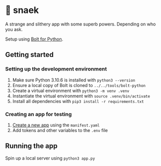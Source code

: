 # 🐍 snaek

A strange and slithery app with some superb powers. Depending on who you ask.

Setup using [Bolt for Python][Bolt].

## Getting started

### Setting up the development environment

1. Make sure Python 3.10.6 is installed with `python3 --version`
2. Ensure a local copy of Bolt is cloned to `../../tools/bolt-python`
3. Create a virtual environment with `python3 -m venv .venv`
4. Instantiate the virtual environment with `source .venv/bin/activate`
5. Install all dependencies with `pip3 install -r requirements.txt`

### Creating an app for testing

1. [Create a new app][apps] using the `manifest.yaml`
2. Add tokens and other variables to the `.env` file

## Running the app

Spin up a local server using `python3 app.py`

<!-- a collection of links -->
[Bolt]: https://github.com/slackapi/bolt-python
[apps]: https://api.slack.com/apps
